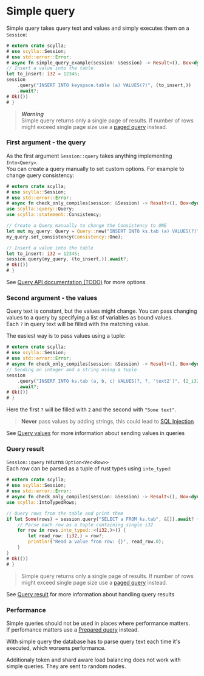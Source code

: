 # Simple query

Simple query takes query text and values and simply executes them on a `Session`:
```rust
# extern crate scylla;
# use scylla::Session;
# use std::error::Error;
# async fn simple_query_example(session: &Session) -> Result<(), Box<dyn Error>> {
// Insert a value into the table
let to_insert: i32 = 12345;
session
    .query("INSERT INTO keyspace.table (a) VALUES(?)", (to_insert,))
    .await?;
# Ok(())
# }
```

> ***Warning***  
> Simple query returns only a single page of results.
> If number of rows might exceed single page size use a [paged query](paged.md) instead.  

### First argument - the query
As the first argument `Session::query` takes anything implementing `Into<Query>`.  
You can create a query manually to set custom options. For example to change query consistency:
```rust
# extern crate scylla;
# use scylla::Session;
# use std::error::Error;
# async fn check_only_compiles(session: &Session) -> Result<(), Box<dyn Error>> {
use scylla::query::Query;
use scylla::statement::Consistency;

// Create a Query manually to change the Consistency to ONE
let mut my_query: Query = Query::new("INSERT INTO ks.tab (a) VALUES(?)".to_string());
my_query.set_consistency(Consistency::One);

// Insert a value into the table
let to_insert: i32 = 12345;
session.query(my_query, (to_insert,)).await?;
# Ok(())
# }
```
See [Query API documentation (TODO)]() for more options

### Second argument - the values
Query text is constant, but the values might change.
You can pass changing values to a query by specifying a list of variables as bound values.  
Each `?` in query text will be filled with the matching value. 

The easiest way is to pass values using a tuple:
```rust
# extern crate scylla;
# use scylla::Session;
# use std::error::Error;
# async fn check_only_compiles(session: &Session) -> Result<(), Box<dyn Error>> {
// Sending an integer and a string using a tuple
session
    .query("INSERT INTO ks.tab (a, b, c) VALUES(?, ?, 'text2')", (2_i32, "Some text"))
    .await?;
# Ok(())
# }
```
Here the first `?` will be filled with `2` and the second with `"Some text"`.
> **Never** pass values by adding strings, this could lead to [SQL Injection](https://en.wikipedia.org/wiki/SQL_injection)

See [Query values](values.md) for more information about sending values in queries

### Query result
`Session::query` returns `Option<Vec<Row>>`  
Each row can be parsed as a tuple of rust types using `into_typed`:
```rust
# extern crate scylla;
# use scylla::Session;
# use std::error::Error;
# async fn check_only_compiles(session: &Session) -> Result<(), Box<dyn Error>> {
use scylla::IntoTypedRows;

// Query rows from the table and print them
if let Some(rows) = session.query("SELECT a FROM ks.tab", &[]).await? {
    // Parse each row as a tuple containing single i32
    for row in rows.into_typed::<(i32,)>() {
        let read_row: (i32,) = row?;
        println!("Read a value from row: {}", read_row.0);
    }
}
# Ok(())
# }
```
> Simple query returns only a single page of results.
> If number of rows might exceed single page size use a [paged query](paged.md) instead.  

See [Query result](result.md) for more information about handling query results

### Performance
Simple queries should not be used in places where performance matters.  
If perfomance matters use a [Prepared query](prepared.md) instead.

With simple query the database has to parse query text each time it's executed, which worsens performance.  

Additionaly token and shard aware load balancing does not work with simple queries. They are sent to random nodes.
